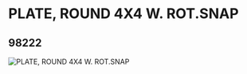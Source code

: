 # PLATE, ROUND 4X4 W. ROT.SNAP
## 98222
![PLATE, ROUND 4X4 W. ROT.SNAP](https://lc-www-live-s.legocdn.com/media/bricks/5/2/4644206.jpg)